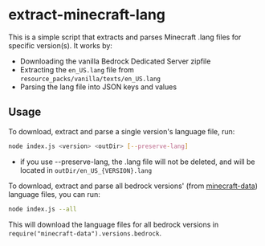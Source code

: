 # extract-minecraft-lang

This is a simple script that extracts and parses Minecraft .lang files for specific version(s). It works by:
- Downloading the vanilla Bedrock Dedicated Server zipfile
- Extracting the `en_US.lang` file from `resource_packs/vanilla/texts/en_US.lang`
- Parsing the lang file into JSON keys and values

## Usage

To download, extract and parse a single version's language file, run:
```bash
node index.js <version> <outDir> [--preserve-lang]
```
- if you use --preserve-lang, the .lang file will not be deleted, and will be located in `outDir/en_US_{VERSION}.lang`

To download, extract and parse all bedrock versions' (from [minecraft-data](https://github.com/PrismarineJS/minecraft-data/)) language files, you can run:
```bash
node index.js --all
```
This will download the language files for all bedrock versions in `require("minecraft-data").versions.bedrock`.
